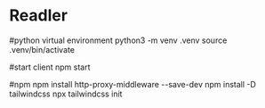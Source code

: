 # Readler
#python virtual environment
python3 -m venv .venv
source .venv/bin/activate

#start client
npm start

#npm
npm install http-proxy-middleware --save-dev
npm install -D tailwindcss
npx tailwindcss init
